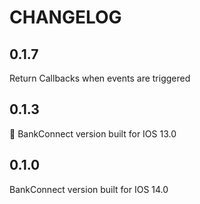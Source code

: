 #  CHANGELOG

## 0.1.7

Return Callbacks when events are triggered


## 0.1.3

BankConnect version built for IOS 13.0


## 0.1.0

BankConnect version built for IOS 14.0
